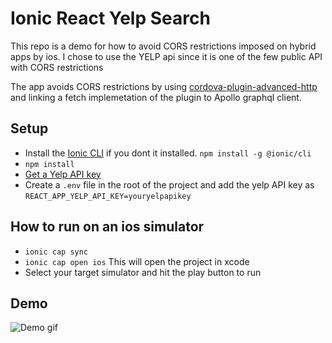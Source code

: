 # Ionic React Yelp Search
This repo is a demo for how to avoid CORS restrictions imposed on hybrid apps by ios. I chose to use the YELP api since it is one of the few public API with CORS restrictions

The app avoids CORS restrictions by using [cordova-plugin-advanced-http](https://github.com/silkimen/cordova-plugin-advanced-http) and linking a fetch implemetation of the plugin to Apollo graphql client.

## Setup
- Install the [Ionic CLI](https://ionicframework.com/docs/cli) if you dont it installed. ```npm install -g @ionic/cli```
- ```npm install ```
- [Get a Yelp API key](https://www.yelp.com/developers/documentation/v3/authentication)
- Create a ```.env``` file in the root of the project and add the yelp API key as ```REACT_APP_YELP_API_KEY=youryelpapikey```

## How to run on an ios simulator
- ```ionic cap sync```
- ``` ionic cap open ios ``` This will open the project in xcode
- Select your target simulator and hit the play button to run

## Demo
![Demo gif](demogif.gif)





